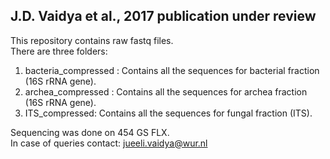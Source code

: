   
    

## J.D. Vaidya et al., 2017 publication under review

This repository contains raw fastq files.  
There are three folders:  
1. bacteria_compressed : Contains all the sequences for bacterial fraction (16S rRNA gene).    
2. archea_compressed : Contains all the sequences for archea fraction (16S rRNA gene).  
3. ITS_compressed: Contains all the sequences for fungal fraction (ITS).  

Sequencing was done on 454 GS FLX.  
In case of queries contact: jueeli.vaidya@wur.nl
